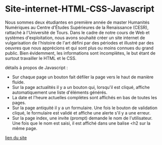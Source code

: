 # Site-internet-HTML-CSS-Javascript
Nous sommes deux étudiantes en première année de master Humanités Numériques au Centre d'Études Supérieures de la Renaissance (CESR), rattaché à l'Université de Tours. Dans le cadre de notre cours de Web et systèmes d'exploitation, nous avons souhaité créer un site internet de vulgarisation de l'histoire de l'art défini par des périodes et illustré par des oeuvres que nous apprécions et qui sont plus ou moins connues du grand public. Bien évidemment, les informations sont incomplètes, le but étant de surtout travailler le HTML et le CSS.

détails à propos de Javascript :
- Sur chaque page un bouton fait défiler la page vers le haut de manière fluide.
- Sur la page actualités il y a un bouton qui, lorsqu'il est cliqué, affiche automatiquement une liste d'éléments générés.
- La date et l'heure actuelles complètes sont affichés en bas de toutes les pages.
- Sur la page antiquité  il y a un formulaire. Une fois le bouton de validation cliqué, le formulaire est validé et affiche une alerte s'il y a une erreur.
- Sur la page index, une invite (prompt) demande le nom de l'utilisateur. Une fois que le nom est saisi, il est affiché dans une balise <h2 sur la même page.

[lien du site](https://noemie-lafon.github.io/Site-internet-HTML-CSS-Javascript/)
